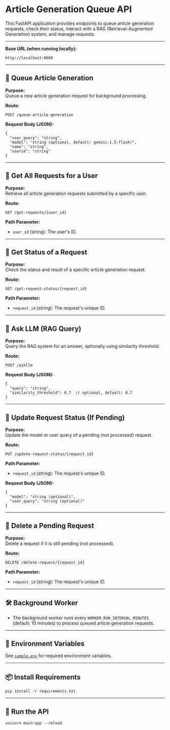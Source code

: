 # Article Generation Queue API

This FastAPI application provides endpoints to queue article generation requests, check their status, interact with a RAG (Retrieval-Augmented Generation) system, and manage requests.

---

**Base URL (when running locally):**  
```
http://localhost:8000
```

---

## 📄 **Queue Article Generation**

**Purpose:**  
Queue a new article generation request for background processing.

**Route:**  
```
POST /queue-article-generation
```

**Request Body (JSON):**
```
{
  "user_query": "string",
  "model": "string (optional, default: gemini-1.5-flash)",
  "name": "string",
  "userid": "string"
}
```

---

## 📄 **Get All Requests for a User**

**Purpose:**  
Retrieve all article generation requests submitted by a specific user.

**Route:**  
```
GET /get-requests/{user_id}
```

**Path Parameter:**  
- `user_id` (string): The user's ID.

---

## 📄 **Get Status of a Request**

**Purpose:**  
Check the status and result of a specific article generation request.

**Route:**  
```
GET /get-request-status/{request_id}
```

**Path Parameter:**  
- `request_id` (string): The request's unique ID.

---

## 📄 **Ask LLM (RAG Query)**

**Purpose:**  
Query the RAG system for an answer, optionally using similarity threshold.

**Route:**  
```
POST /askllm
```

**Request Body (JSON):**
```
{
  "query": "string",
  "similarity_threshold": 0.7  // optional, default: 0.7
}
```

---

## 📄 **Update Request Status (If Pending)**

**Purpose:**  
Update the model or user query of a pending (not processed) request.

**Route:**  
```
PUT /update-request-status/{request_id}
```

**Path Parameter:**  
- `request_id` (string): The request's unique ID.

**Request Body (JSON):**
```
{
  "model": "string (optional)",
  "user_query": "string (optional)"
}
```

---

## 📄 **Delete a Pending Request**

**Purpose:**  
Delete a request if it is still pending (not processed).

**Route:**  
```
DELETE /delete-request/{request_id}
```

**Path Parameter:**  
- `request_id` (string): The request's unique ID.

---

## 🛠️ **Background Worker**

- The background worker runs every `WORKER_RUN_INTERVAL_MINUTES` (default: 10 minutes) to process queued article generation requests.

---

## 📝 **Environment Variables**

See [`sample.env`](sample.env) for required environment variables.

---

## 📦 **Install Requirements**

```
pip install -r requirements.txt
```

---

## 🚀 **Run the API**

```
uvicorn main:app --reload
```